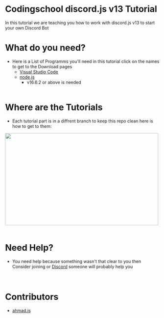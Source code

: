 # Codingschool discord.js v13 Tutorial

In this tutorial we are teaching you how to work with discord.js v13 to start your own Discord Bot

# What do you need?
* Here is a List of Programms you'll need in this tutorial click on the names to get to the Download pages
  * [Visual Studio Code](https://code.visualstudio.com)
  * [node.js](https://nodejs.org)
    * v16.6.2 or above is needed</br></br>

# Where are the Tutorials
 * Each tutorial part is in a diffrent branch to keep this repo clean here is how to get to them:

<img src="https://de.tixte.net/uploads/img.techo-bot.xyz/ksdpgv7bt9a.gif" width="500" height="300" /></br></br>


# Need Help?
* You need help because something wasn't that clear to you then Consider joining or [Discord](https://discord.gg/6kcXztjYfg) someone will probably help you </br></br></br>

# Contributors
- [ahmad.js](https://github.com/ahmuudi)
